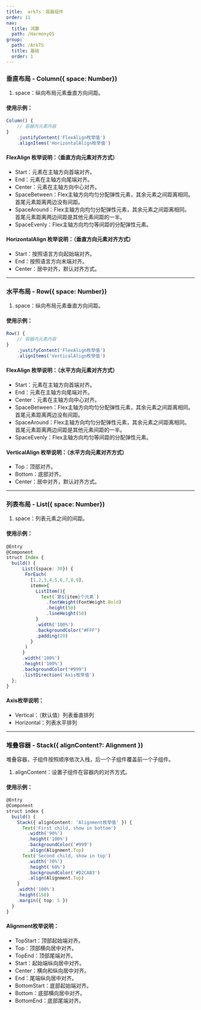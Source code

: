 ```yaml
---
title:  arkTs：容器组件
order: 11
nav:
  title: 鸿蒙
  path: /HarmonyOS
group:
  path: /ArkTS
  title: 基础
  order: 1
---
```


### 垂直布局 - Column({ space: Number})

1.  space：纵向布局元素垂直方向间距。

#### 使用示例：

```ts
Column() {
    // 容器内元素内容
}
    .justifyContent('FlexAlign枚举值')
    .alignItems('HorizontalAlign枚举值')
```

#### FlexAlign 枚举说明：（垂直方向元素对齐方式）

+   Start：元素在主轴方向首端对齐。
+   End：元素在主轴方向尾端对齐。
+   Center：元素在主轴方向中心对齐。
+   SpaceBetween：Flex主轴方向均匀分配弹性元素，其余元素之间距离相同。首尾元素距离两边没有间距。
+   SpaceAround：Flex主轴方向均匀分配弹性元素，其余元素之间距离相同。首尾元素距离两边间距是其他元素间距的一半。
+   SpaceEvenly：Flex主轴方向均匀等间距的分配弹性元素。

#### HorizontalAlign 枚举说明：（垂直方向元素对齐方式）

+   Start：按照语言方向起始端对齐。
+   End：按照语言方向末端对齐。
+   Center：居中对齐，默认对齐方式。

* * *

###  水平布局 - Row({ space: Number})

1.  space：纵向布局元素垂直方向间距。

#### 使用示例：

```ts
Row() {
    // 容器内元素内容
}
    .justifyContent('FlexAlign枚举值')
    .alignItems('VerticalAlign枚举值')
```

#### FlexAlign 枚举说明：（水平方向元素对齐方式）

+   Start：元素在主轴方向首端对齐。
+   End：元素在主轴方向尾端对齐。
+   Center：元素在主轴方向中心对齐。
+   SpaceBetween：Flex主轴方向均匀分配弹性元素，其余元素之间距离相同。首尾元素距离两边没有间距。
+   SpaceAround：Flex主轴方向均匀分配弹性元素，其余元素之间距离相同。首尾元素距离两边间距是其他元素间距的一半。
+   SpaceEvenly：Flex主轴方向均匀等间距的分配弹性元素。

#### VerticalAlign 枚举说明：（水平方向元素对齐方式）

+   Top：顶部对齐。
+   Bottom：底部对齐。
+   Center：居中对齐，默认对齐方式。

* * *

### 列表布局 - List({ space: Number})

1.  space：列表元素之间的间距。

#### 使用示例：

```ts
@Entry
@Component
struct Index {
  build() {
      List({space: 30}) {
       ForEach(
         [1,2,3,4,5,6,7,8,9],
         item=>{
           ListItem(){
             Text(`第${item}个元素`)
               .fontWeight(FontWeight.Bold)
               .height(50)
               .lineHeight(50)
           }
           .width('100%')
           .backgroundColor("#FFF")
           .padding(20)
         }
       )
      }
      .width('100%')
      .height('100%')
      .backgroundColor("#999")
      .listDirection('Axis枚举值')
  };
}
```

#### Axis枚举说明：

+   Vertical：（默认值）列表垂直排列
+   Horizontal：列表水平排列

* * *

### 堆叠容器 - Stack({ alignContent?: Alignment })

堆叠容器，子组件按照顺序依次入栈，后一个子组件覆盖前一个子组件。

1.  alignContent：设置子组件在容器内的对齐方式。

#### 使用示例：

```ts
@Entry
@Component
struct index {
  build() {
    Stack({ alignContent: 'Alignment枚举值' }) {
      Text('First child, show in bottom')
        .width('90%')
        .height('100%')
        .backgroundColor('#999')
        .align(Alignment.Top)
      Text('Second child, show in top')
        .width('70%')
        .height('60%')
        .backgroundColor('#D2CAB3')
        .align(Alignment.Top)
    }
    .width('100%')
    .height(150)
    .margin({ top: 5 })
  }
}
```

#### Alignment枚举说明：

+   TopStart：顶部起始端对齐。
+   Top：顶部横向居中对齐。
+   TopEnd：顶部尾端对齐。
+   Start：起始端纵向居中对齐。
+   Center：横向和纵向居中对齐。
+   End：尾端纵向居中对齐。
+   BottomStart：底部起始端对齐。
+   Bottom：底部横向居中对齐。
+   BottomEnd：底部尾端对齐。
